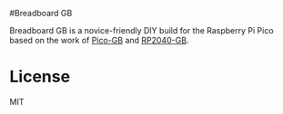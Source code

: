 #Breadboard GB

Breadboard GB is a novice-friendly DIY build for the Raspberry Pi Pico based on the work of [Pico-GB](https://github.com/YouMakeTech/Pico-GB) and [RP2040-GB](https://github.com/deltabeard/RP2040-GB). 


# License
MIT
